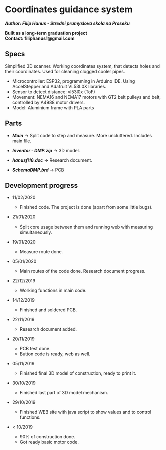 # Coordinates guidance system
***Author: Filip Hanus - Stredni prumyslova skola na Proseku***

__Built as a long-term graduation project__     
__Contact: filiphanus1@gmail.com__

## Specs
Simplified 3D scanner.
Working coordinates system, that detects holes and their coordinates.
Used for cleaning clogged cooler pipes.

* Microcontroller: ESP32, programming in Arduino IDE. Using AccelStepper and Adafruit VL53L0X libraries.
* Sensor to detect distance: vl53l0x (ToF)
* Movement: NEMA16 and NEMA17 motors with GT2 belt pulleys and belt, controlled by A4988 motor drivers.
* Model: Aluminium frame with PLA parts

## Parts

* ***Main***    -> Split code to step and measure. More uncluttered. Includes main file.

* ***Inventor - DMP.zip***    -> 3D model.

* ***hanusfi16.doc***        -> Research document.

* ***SchemaDMP.brd***  -> PCB


## Development progress
* 11/02/2020
    * Finished code. The project is done (apart from some little bugs).
 
* 21/01/2020
    * Split core usage between them and running web with measuring simultaneously.
 
* 19/01/2020
    * Measure route done.
 
* 05/01/2020
    * Main routes of the code done. Research document progress.
 
* 22/12/2019
    * Working functions in main code.
  
* 14/12/2019
    * Finished and soldered PCB.

* 22/11/2019
    * Research document added.

* 20/11/2019
    * PCB test done.
    * Button code is ready, web as well.

* 05/11/2019
    * Finished final 3D model of construction, ready to print it. 

* 30/10/2019
    * Finished last part of 3D model mechanism. 

* 29/10/2019
    * Finished WEB site with java script to show values and to control functions.
    
* < 10/2019
    * 90% of construction done.
    * Got ready basic motor code.




